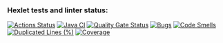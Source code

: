 ### Hexlet tests and linter status:
[![Actions Status](https://github.com/qusilon/java-project-72/actions/workflows/hexlet-check.yml/badge.svg)](https://github.com/qusilon/java-project-72/actions)
[![Java CI](https://github.com/qusilon/java-project-72/actions/workflows/main.yml/badge.svg)](https://github.com/qusilon/java-project-72/actions/workflows/main.yml)
[![Quality Gate Status](https://sonarcloud.io/api/project_badges/measure?project=qusilon_java-project-72&metric=alert_status)](https://sonarcloud.io/summary/new_code?id=qusilon_java-project-72)
[![Bugs](https://sonarcloud.io/api/project_badges/measure?project=qusilon_java-project-72&metric=bugs)](https://sonarcloud.io/summary/new_code?id=qusilon_java-project-72)
[![Code Smells](https://sonarcloud.io/api/project_badges/measure?project=qusilon_java-project-72&metric=code_smells)](https://sonarcloud.io/summary/new_code?id=qusilon_java-project-72)
[![Duplicated Lines (%)](https://sonarcloud.io/api/project_badges/measure?project=qusilon_java-project-72&metric=duplicated_lines_density)](https://sonarcloud.io/summary/new_code?id=qusilon_java-project-72)
[![Coverage](https://sonarcloud.io/api/project_badges/measure?project=qusilon_java-project-72&metric=coverage)](https://sonarcloud.io/summary/new_code?id=qusilon_java-project-72)